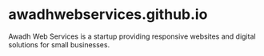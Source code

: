 # awadhwebservices.github.io
Awadh Web Services is a startup providing responsive websites and digital solutions for small businesses.
